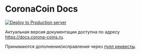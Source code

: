 # CoronaCoin Docs

[![Deploy to Production server](https://github.com/corona-coin-vk/docs/actions/workflows/main.yml/badge.svg)](https://github.com/corona-coin-vk/docs/actions/workflows/main.yml)

Актуальная версия документации доступна по адресу https://docs.corona-coins.ru.

Принимаются дополнения/исправления через [пулл реквесты](https://github.com/corona-coin-vk/docs/pulls).
